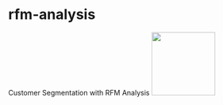 # rfm-analysis
Customer Segmentation with RFM Analysis
<img src="https://d35fo82fjcw0y8.cloudfront.net/2018/03/01013508/Incontent_image.png" width="128"/>
